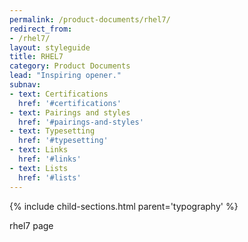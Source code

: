 ```yaml
---
permalink: /product-documents/rhel7/
redirect_from:
- /rhel7/
layout: styleguide
title: RHEL7
category: Product Documents
lead: "Inspiring opener."
subnav:
- text: Certifications
  href: '#certifications'
- text: Pairings and styles
  href: '#pairings-and-styles'
- text: Typesetting
  href: '#typesetting'
- text: Links
  href: '#links'
- text: Lists
  href: '#lists'
---
```


{% include child-sections.html parent='typography' %}

rhel7 page
